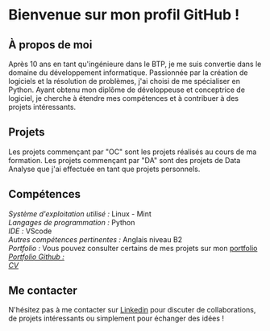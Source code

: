 # Bienvenue sur mon profil GitHub ! 
## À propos de moi
Après 10 ans en tant qu'ingénieure dans le BTP, je me suis convertie dans le domaine du développement informatique.
Passionnée par la création de logiciels et la résolution de problèmes, j'ai choisi de me spécialiser en Python.
Ayant obtenu mon diplôme de développeuse et conceptrice de logiciel, je cherche à étendre mes compétences et à contribuer à des projets intéressants.

## Projets

Les projets commençant par "OC" sont les projets réalisés au cours de ma formation.
Les projets commençant par "DA" sont des projets de Data Analyse que j'ai effectuée en tant que projets personnels.

## Compétences
*Système d'exploitation utilisé :* Linux - Mint  
*Langages de programmation :* Python  
*IDE :* VScode  
*Autres compétences pertinentes :* Anglais niveau B2  
*Portfolio :* Vous pouvez consulter certains de mes projets sur mon [portfolio](https://www.canva.com/design/DAF_kTwh-Mc/eRn1TVcKmXHio6mxEz3cqg/edit?utm_content=DAF_kTwh-Mc&utm_campaign=designshare&utm_medium=link2&utm_source=sharebutton)  
*[Portfolio Github :](https://mcourte.github.io/)*  
*[CV](https://www.canva.com/design/DAF_lO8_Ju4/FdQ8M4F0vA1FuHqPBmaPGQ/view?utm_content=DAF_lO8_Ju4&utm_campaign=designshare&utm_medium=link&utm_source=editor)*  

## Me contacter
N'hésitez pas à me contacter sur [Linkedin](https://www.linkedin.com/in/magali-courté) pour discuter de collaborations, de projets intéressants ou simplement pour échanger des idées !
